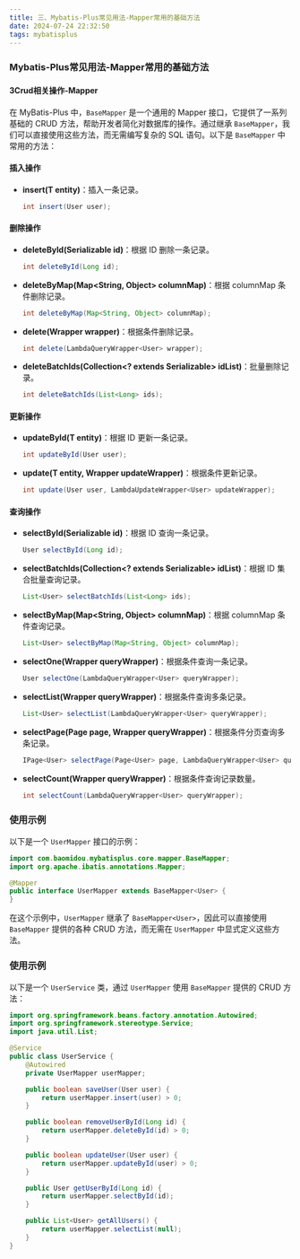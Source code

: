 ```yaml
---
title: 三、Mybatis-Plus常见用法-Mapper常用的基础方法
date: 2024-07-24 22:32:50
tags: mybatisplus
---
```

### Mybatis-Plus常见用法-Mapper常用的基础方法

#### 3Crud相关操作-Mapper

在 MyBatis-Plus 中，`BaseMapper` 是一个通用的 Mapper 接口，它提供了一系列基础的 CRUD 方法，帮助开发者简化对数据库的操作。通过继承 `BaseMapper`，我们可以直接使用这些方法，而无需编写复杂的 SQL 语句。以下是 `BaseMapper` 中常用的方法：

#### 插入操作

- **insert(T entity)**：插入一条记录。

  ```java
  int insert(User user);
  ```

#### 删除操作

- **deleteById(Serializable id)**：根据 ID 删除一条记录。

  ```java
  int deleteById(Long id);
  ```
  
- **deleteByMap(Map<String, Object> columnMap)**：根据 columnMap 条件删除记录。

  ```java
  int deleteByMap(Map<String, Object> columnMap);
  ```
  
- **delete(Wrapper<T> wrapper)**：根据条件删除记录。

  ```java
  int delete(LambdaQueryWrapper<User> wrapper);
  ```
  
- **deleteBatchIds(Collection<? extends Serializable> idList)**：批量删除记录。

  ```java
  int deleteBatchIds(List<Long> ids);
  ```

#### 更新操作

- **updateById(T entity)**：根据 ID 更新一条记录。

  ```java
  int updateById(User user);
  ```
  
- **update(T entity, Wrapper<T> updateWrapper)**：根据条件更新记录。

  ```java
  int update(User user, LambdaUpdateWrapper<User> updateWrapper);
  ```

#### 查询操作

- **selectById(Serializable id)**：根据 ID 查询一条记录。

  ```java
  User selectById(Long id);
  ```
  
- **selectBatchIds(Collection<? extends Serializable> idList)**：根据 ID 集合批量查询记录。

  ```java
  List<User> selectBatchIds(List<Long> ids);
  ```
  
- **selectByMap(Map<String, Object> columnMap)**：根据 columnMap 条件查询记录。

  ```java
  List<User> selectByMap(Map<String, Object> columnMap);
  ```
  
- **selectOne(Wrapper<T> queryWrapper)**：根据条件查询一条记录。

  ```java
  User selectOne(LambdaQueryWrapper<User> queryWrapper);
  ```

- **selectList(Wrapper<T> queryWrapper)**：根据条件查询多条记录。

  ```java
  List<User> selectList(LambdaQueryWrapper<User> queryWrapper);
  ```

- **selectPage(Page<T> page, Wrapper<T> queryWrapper)**：根据条件分页查询多条记录。

  ```java
  IPage<User> selectPage(Page<User> page, LambdaQueryWrapper<User> queryWrapper);
  ```

- **selectCount(Wrapper<T> queryWrapper)**：根据条件查询记录数量。

  ```java
  int selectCount(LambdaQueryWrapper<User> queryWrapper);
  ```

### 使用示例

以下是一个 `UserMapper` 接口的示例：

```java
import com.baomidou.mybatisplus.core.mapper.BaseMapper;
import org.apache.ibatis.annotations.Mapper;

@Mapper
public interface UserMapper extends BaseMapper<User> {
}
```

在这个示例中，`UserMapper` 继承了 `BaseMapper<User>`，因此可以直接使用 `BaseMapper` 提供的各种 CRUD 方法，而无需在 `UserMapper` 中显式定义这些方法。

### 使用示例

以下是一个 `UserService` 类，通过 `UserMapper` 使用 `BaseMapper` 提供的 CRUD 方法：

```java
import org.springframework.beans.factory.annotation.Autowired;
import org.springframework.stereotype.Service;
import java.util.List;

@Service
public class UserService {
    @Autowired
    private UserMapper userMapper;

    public boolean saveUser(User user) {
        return userMapper.insert(user) > 0;
    }

    public boolean removeUserById(Long id) {
        return userMapper.deleteById(id) > 0;
    }

    public boolean updateUser(User user) {
        return userMapper.updateById(user) > 0;
    }

    public User getUserById(Long id) {
        return userMapper.selectById(id);
    }

    public List<User> getAllUsers() {
        return userMapper.selectList(null);
    }
}
```